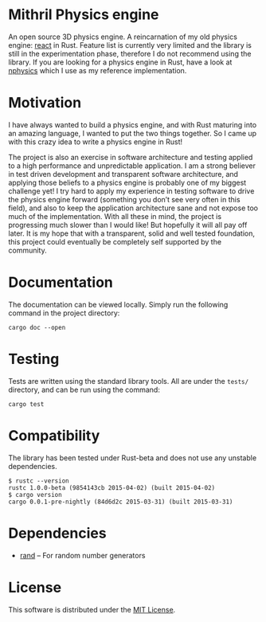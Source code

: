 # Mithril Physics engine

An open source 3D physics engine. A reincarnation of my old physics engine:
[react](https://github.com/yggie/react) in Rust. Feature list is currently very
limited and the library is still in the experimentation phase, therefore I do
not recommend using the library. If you are looking for a physics engine in
Rust, have a look at [nphysics](https://github.com/sebcrozet/nphysics) which I
use as my reference implementation.

# Motivation

I have always wanted to build a physics engine, and with Rust maturing into an
amazing language, I wanted to put the two things together. So I came up with
this crazy idea to write a physics engine in Rust!

The project is also an exercise in software architecture and testing applied to
a high performance and unpredictable application. I am a strong believer in
test driven development and transparent software architecture, and applying
those beliefs to a physics engine is probably one of my biggest challenge yet! I
try hard to apply my experience in testing software to drive the physics engine
forward (something you don’t see very often in this field), and also to keep the
application architecture sane and not expose too much of the implementation.
With all these in mind, the project is progressing much slower than I would
like! But hopefully it will all pay off later. It is my hope that with a
transparent, solid and well tested foundation, this project could eventually be
completely self supported by the community.

# Documentation

The documentation can be viewed locally. Simply run the following command in the
project directory:

```
cargo doc --open
```

# Testing

Tests are written using the standard library tools. All are under the `tests/`
directory, and can be run using the command:

```
cargo test
```

# Compatibility

The library has been tested under Rust-beta and does not use any unstable
dependencies.

```
$ rustc --version
rustc 1.0.0-beta (9854143cb 2015-04-02) (built 2015-04-02)
$ cargo version
cargo 0.0.1-pre-nightly (84d6d2c 2015-03-31) (built 2015-03-31)
```

# Dependencies

- [rand](https://github.com/rust-lang/rand) – For random number generators


# License

This software is distributed under the
[MIT License](https://github.com/yggie/mithril/blob/master/LICENSE).
